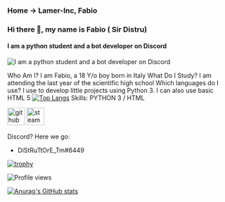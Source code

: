 ### Home -> Lamer-Inc, Fabio

### Hi there 👋, my name is Fabio ( Sir Distru)
#### I am a python student and a bot developer on Discord
![I am a python student and a bot developer on Discord](https://avatars.githubusercontent.com/u/66159424?s=400&u=19cb1e887a4ff06667282230da7b9ec3ab272ead&v=4)

Who Am I? I am Fabio, a 18 Y/o boy born in Italy
What Do I Study? I am attending the last year of the scientific high school
Which languages do I use? I use to develop little projects using Python 3. I can also use basic HTML 5
[![Top Langs](https://github-readme-stats.vercel.app/api/top-langs/?username=Lamer-Inc)](https://github.com/anuraghazra/github-readme-stats)
Skills: PYTHON 3 / HTML



[<img src='https://cdn.jsdelivr.net/npm/simple-icons@3.0.1/icons/github.svg' alt='github' height='40'>](https://github.com/Lamer-Inc)  [<img src='https://cdn.jsdelivr.net/npm/simple-icons@3.0.1/icons/steam.svg' alt='steam' height='40'>](https://steamcommunity.com/id/SirDistru_tm/)  

Discord? Here we go:
- DiStRuTtOrE_Tm#6449

[![trophy](https://github-profile-trophy.vercel.app/?username=Lamer-Inc)](https://github.com/ryo-ma/github-profile-trophy)

![Profile views](https://gpvc.arturio.dev/Lamer-Inc)  

[![Anurag's GitHub stats](https://github-readme-stats.vercel.app/api?username=Lamer-Inc)](https://github.com/anuraghazra/github-readme-stats)


